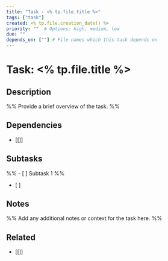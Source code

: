 ```yaml
---
title: "Task - <% tp.file.title %>"
tags: ["task"]
created: <% tp.file.creation_date() %>
priority: ""  # Options: high, medium, low
due: ""
depends_on: [""] # File names which this task depends on
---
```


# Task: <% tp.file.title %>

## Description
%% Provide a brief overview of the task. %%

## Dependencies
- [[]]

## Subtasks
%% - [ ] Subtask 1 %%
- [ ]

## Notes
%% Add any additional notes or context for the task here. %%

## Related
- [[]]  